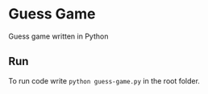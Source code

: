 # Guess Game

Guess game written in Python

## Run

To run code write `python guess-game.py` in the root folder.
